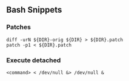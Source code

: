 ## Bash Snippets

### Patches

    diff -urN ${DIR}-orig ${DIR} > ${DIR}.patch
    patch -p1 < ${DIR}.patch

### Execute detached

    <command> < /dev/null &> /dev/null &
